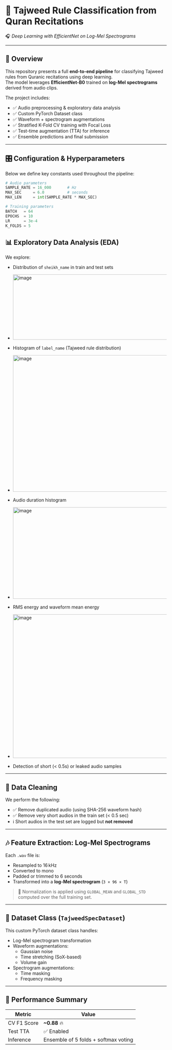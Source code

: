 # 🕌 Tajweed Rule Classification from Quran Recitations  
🎧 *Deep Learning with EfficientNet on Log-Mel Spectrograms*

---

## 📌 Overview

This repository presents a full **end-to-end pipeline** for classifying Tajweed rules from Quranic recitations using deep learning.  
The model leverages **EfficientNet-B0** trained on **log-Mel spectrograms** derived from audio clips.

The project includes:

- ✅ Audio preprocessing & exploratory data analysis
- ✅ Custom PyTorch Dataset class
- ✅ Waveform + spectrogram augmentations
- ✅ Stratified K-Fold CV training with Focal Loss
- ✅ Test-time augmentation (TTA) for inference
- ✅ Ensemble predictions and final submission

---


## 🎛️ Configuration & Hyperparameters

Below we define key constants used throughout the pipeline:

```python
# Audio parameters
SAMPLE_RATE = 16_000       # Hz
MAX_SEC     = 6.0          # seconds
MAX_LEN     = int(SAMPLE_RATE * MAX_SEC)

# Training parameters
BATCH   = 64
EPOCHS  = 10
LR      = 3e-4
K_FOLDS = 5
```
## 📊 Exploratory Data Analysis (EDA)

We explore:

- Distribution of `sheikh_name` in train and test sets
- <img width="631" height="203" alt="image" src="https://github.com/user-attachments/assets/6112dd7f-b1c2-42dc-b2a9-f32ff6fb3185" />

- Histogram of `label_name` (Tajweed rule distribution)
- <img width="534" height="425" alt="image" src="https://github.com/user-attachments/assets/2354d92a-027b-44a2-a878-eda2ac6dc0e6" />

- Audio duration histogram
- <img width="633" height="285" alt="image" src="https://github.com/user-attachments/assets/15ef27ef-cb45-486c-af0f-80305cd2e077" />

- RMS energy and waveform mean energy
- <img width="566" height="447" alt="image" src="https://github.com/user-attachments/assets/46bf8bca-5079-4c5c-9f99-56510c69c9f4" />

- Detection of short (< 0.5s) or leaked audio samples

---

## 🧹 Data Cleaning

We perform the following:

- ✅ Remove duplicated audio (using SHA-256 waveform hash)
- ✅ Remove very short audios in the train set (< 0.5 sec)
- ℹ️ Short audios in the test set are logged but **not removed**

---

## 🎶 Feature Extraction: Log-Mel Spectrograms

Each `.wav` file is:

- Resampled to 16 kHz
- Converted to mono
- Padded or trimmed to 6 seconds
- Transformed into a **log-Mel spectrogram** (`3 × 96 × T`)

> 🔄 Normalization is applied using `GLOBAL_MEAN` and `GLOBAL_STD` computed over the full training set.

---

## 🧾 Dataset Class (`TajweedSpecDataset`)

This custom PyTorch dataset class handles:

- Log-Mel spectrogram transformation
- Waveform augmentations:
  - Gaussian noise
  - Time stretching (SoX-based)
  - Volume gain
- Spectrogram augmentations:
  - Time masking
  - Frequency masking

---

## 🧼 Performance Summary

| Metric       | Value                                |
|--------------|--------------------------------------|
| CV F1 Score  | **~0.88** 🔥                         |
| Test TTA     | ✅ Enabled                            |
| Inference    | Ensemble of 5 folds + softmax voting |
